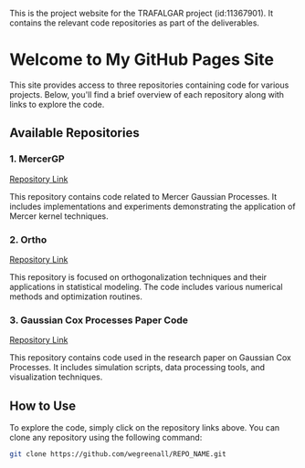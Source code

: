 This is the project website for the TRAFALGAR project (id:11367901).
It contains the relevant code repositories as part of the deliverables.
# Welcome to My GitHub Pages Site

This site provides access to three repositories containing code for various projects. Below, you'll find a brief overview of each repository along with links to explore the code.

## Available Repositories

### 1. MercerGP
[Repository Link](https://github.com/wegreenall/mercergp)

This repository contains code related to Mercer Gaussian Processes. It includes implementations and experiments demonstrating the application of Mercer kernel techniques.

### 2. Ortho
[Repository Link](https://github.com/wegreenall/ortho)

This repository is focused on orthogonalization techniques and their applications in statistical modeling. The code includes various numerical methods and optimization routines.

### 3. Gaussian Cox Processes Paper Code
[Repository Link](https://github.com/wegreenall/gaussian_cox_processes_paper_code)

This repository contains code used in the research paper on Gaussian Cox Processes. It includes simulation scripts, data processing tools, and visualization techniques.

## How to Use
To explore the code, simply click on the repository links above. You can clone any repository using the following command:
```sh
git clone https://github.com/wegreenall/REPO_NAME.git
```
